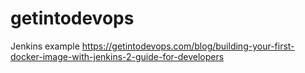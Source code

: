 # getintodevops
Jenkins example https://getintodevops.com/blog/building-your-first-docker-image-with-jenkins-2-guide-for-developers
